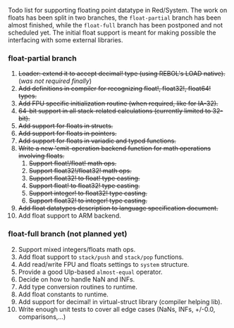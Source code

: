 Todo list for supporting floating point datatype in Red/System. The work on floats has been split in two branches, the `float-partial` branch has been almost finished, while the `float-full` branch has been postponed and not scheduled yet. The initial float support is meant for making possible the interfacing with some external libraries.

### float-partial branch

1. <strike>Loader: extend it to accept decimal! type (using REBOL's LOAD native).</strike> (<i>was not required finally</i>)
2. <strike>Add definitions in compiler for recognizing float!, float32!, float64! types.</strike>
3. <strike>Add FPU specific initialization routine (when required, like for IA-32).</strike>
4. <strike>64-bit support in all stack-related calculations (currently limited to 32-bit).</strike>
5. <strike>Add support for floats in structs.</strike>
6. <strike>Add support for floats in pointers.</strike>
7. <strike>Add support for floats in variadic and typed functions.</strike>
7. <strike>Write a new 'emit-operation backend function for math operations involving floats.</strike>
    1. <strike>Support float!/float! math ops.</strike>
    2. <strike>Support float32!/float32! math ops.</strike>
    3. <strike>Support float32! to float! type casting.</strike>
    4. <strike>Support float! to float32! type casting.</strike>
    5. <strike>Support integer! to float32! type casting.</strike>
    5. <strike>Support float32! to integer! type casting.</strike>
13. <strike>Add float datatypes description to language specification document.</strike>
12. Add float support to ARM backend.

### float-full branch (not planned yet)

2. Support mixed integers/floats math ops.
3. Add float support to `stack/push` and `stack/pop` functions.
8. Add read/write FPU and floats settings to `system` structure.
8. Provide a good Ulp-based `almost-equal` operator.
8. Decide on how to handle NaN and INFs.
9. Add type conversion routines to runtime.
10. Add float constants to runtime.
11. Add support for decimal! in virtual-struct library (compiler helping lib).
12. Write enough unit tests to cover all edge cases (NaNs, INFs, +/-0.0, comparisons,...)
